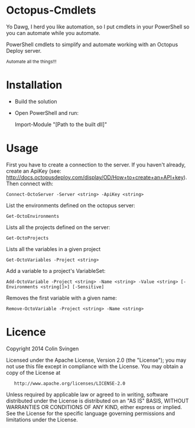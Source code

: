 Octopus-Cmdlets
===============

Yo Dawg, I herd you like automation, so I put cmdlets in your PowerShell so you can automate while you automate.

PowerShell cmdlets to simplify and automate working with an Octopus Deploy server.

<sub>Automate all the things!!!<sub>

Installation
============
* Build the solution
* Open PowerShell and run:

    Import-Module "[Path to the built dll]"

Usage
=====
First you have to create a connection to the server. If you haven't already, create an ApiKey 
(see: http://docs.octopusdeploy.com/display/OD/How+to+create+an+API+key). Then connect with:

    Connect-OctoServer -Server <string> -ApiKey <string>

List the environments defined on the octopus server:

    Get-OctoEnvironments

Lists all the projects defined on the server:

    Get-OctoProjects

Lists all the variables in a given project

    Get-OctoVariables -Project <string>

Add a variable to a project's VariableSet:

    Add-OctoVariable -Project <string> -Name <string> -Value <string> [-Environments <string[]>] [-Sensitive]

Removes the first variable with a given name:

    Remove-OctoVariable -Project <string> -Name <string>

Licence
=======
Copyright 2014 Colin Svingen

   Licensed under the Apache License, Version 2.0 (the "License");
   you may not use this file except in compliance with the License.
   You may obtain a copy of the License at

       http://www.apache.org/licenses/LICENSE-2.0

   Unless required by applicable law or agreed to in writing, software
   distributed under the License is distributed on an "AS IS" BASIS,
   WITHOUT WARRANTIES OR CONDITIONS OF ANY KIND, either express or implied.
   See the License for the specific language governing permissions and
   limitations under the License.
